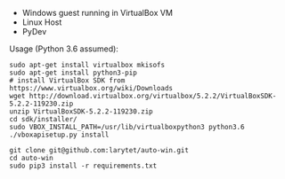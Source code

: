 *  Windows guest running in VirtualBox VM 
*  Linux Host
*  PyDev


Usage (Python 3.6 assumed):

	sudo apt-get install virtualbox mkisofs
	sudo apt-get install python3-pip
	# install VirtualBox SDK from https://www.virtualbox.org/wiki/Downloads
	wget http://download.virtualbox.org/virtualbox/5.2.2/VirtualBoxSDK-5.2.2-119230.zip
	unzip VirtualBoxSDK-5.2.2-119230.zip
	cd sdk/installer/
	sudo VBOX_INSTALL_PATH=/usr/lib/virtualboxpython3 python3.6 ./vboxapisetup.py install
 
	git clone git@github.com:larytet/auto-win.git
	cd auto-win
	sudo pip3 install -r requirements.txt